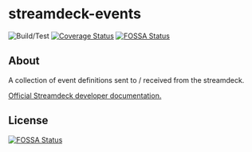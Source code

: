 # streamdeck-events

![Build/Test](https://github.com/rweich/streamdeck-events/workflows/Build%2FTest/badge.svg)
[![Coverage Status](https://coveralls.io/repos/github/rweich/streamdeck-events/badge.svg?branch=main)](https://coveralls.io/github/rweich/streamdeck-events?branch=main)
[![FOSSA Status](https://app.fossa.com/api/projects/git%2Bgithub.com%2Frweich%2Fstreamdeck-events.svg?type=shield)](https://app.fossa.com/projects/git%2Bgithub.com%2Frweich%2Fstreamdeck-events?ref=badge_shield)

## About

A collection of event definitions sent to / received from the streamdeck.

[Official Streamdeck developer documentation.](https://developer.elgato.com/documentation/)


## License
[![FOSSA Status](https://app.fossa.com/api/projects/git%2Bgithub.com%2Frweich%2Fstreamdeck-events.svg?type=large)](https://app.fossa.com/projects/git%2Bgithub.com%2Frweich%2Fstreamdeck-events?ref=badge_large)